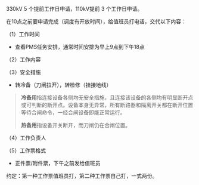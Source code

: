 330kV 5 个提前工作日申请，110kV提前 3 个工作日申请。

在10点之前要申请完成（调度有开放时间），给值班员打电话，交代以下内容：

（1）工作时间

*   查看PMS任务安排，通常时间安排为早上9点到下午18点

（2）工作内容

（3）安全措施

*   转冷备（刀闸拉开），转检修（挂接地线）

> **冷备用**指连接设备各侧均无安全措施，且连接该设备的各侧均有明显断开点或可判断的断开点。设备本身无异常，所有断路器和隔离开关都在断开位置等待合闸命令，一经合闸设备即能正常运行。
>
> **热备用**指设备开关断开，而刀闸仍在合闸位置。

（4）工作负责人

（5）工作票格式

*   正件票/附件票，下午之前发给值班员

约定：第一种工作票值班员打，第二种工作票自己打，一式两份。
